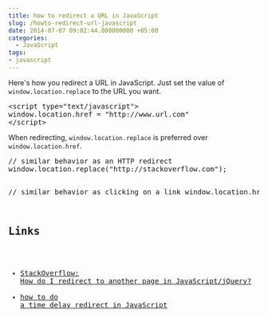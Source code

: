 ```yaml
---
title: how to redirect a URL in JavaScript
slug: /howto-redirect-url-javascript
date: 2014-07-07 09:02:44.000000000 +05:00
categories:
  - JavaScript
tags:
- javascript
---
```


<p>Here's how you redirect a URL in JavaScript. Just set the value of <code>window.location.replace</code> to the URL you want.</p>
<pre class="lang:js decode:true ">&lt;script type="text/javascript"&gt;
window.location.href = "http://www.url.com"
&lt;/script&gt;</pre>
<p>When redirecting, <code>window.location.replace</code> is preferred over <code>window.location.href</code>.</p>
<pre class="lang:js decode:true ">// similar behavior as an HTTP redirect
window.location.replace("http://stackoverflow.com");

// similar behavior as clicking on a link
window.location.href = "http://stackoverflow.com";</pre>

Links
---
- [StackOverflow: How do I redirect to another page in JavaScript/jQuery?](http://stackoverflow.com/questions/503093/how-can-i-make-a-redirect-page-in-jquery-javascript)
- [how to do a time delay redirect in JavaScript](http://www.tizag.com/javascriptT/javascriptredirect.php)
